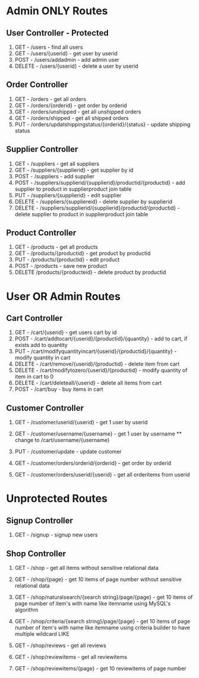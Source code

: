 # Admin ONLY Routes

## User Controller - Protected
1. GET -    /users - find all users
2. GET -    /users/{userid} - get user by userid
3. POST -   /users/addadmin - add admin user
4. DELETE - /users/{userid} - delete a user by userid

## Order Controller
1. GET - /orders - get all orders
2. GET - /orders/{orderid} - get order by orderid
3. GET - /orders/unshipped - get all unshipped orders
4. GET - /orders/shipped - get all shipped orders
5. PUT - /orders/updatshippingstatus/{orderid}/{status} - update shipping status

## Supplier Controller
1. GET -    /suppliers - get all suppliers
2. GET -    /suppliers/{supplierid} - get supplier by id
3. POST -   /suppliers - add supplier
4. POST -   /suppliers/supplierid/{supplierid}/productid/{productid} - add supplier to product in supplierproduct join table
5. PUT -    /suppliers/{supplierid} - edit supplier
6. DELETE - /suppliers/{suppliereid} - delete supplier by supplierid
7. DELETE - /suppliers/supplierid/{supplierid}/productid/{productid} - delete supplier to product in supplierproduct join table

## Product Controller
1. GET -  /products - get all products
2. GET -  /products/{productid} - get product by productid
3. PUT -  /products/{productid} - edit product
4. POST - /products - save new product
5. DELETE /products/{producteid} - delete product by productid




# User OR Admin Routes

## Cart Controller
1. GET -    /cart/{userid} - get users cart by id
2. POST -   /cart/addtocart/{userid}/{productid}/{quantity} - add to cart, if exists add to quantity
3. PUT -    /cart/modifyquantityincart/{userid}/{productid}/{quantity} - modify quantity in cart
4. DELETE - /cart/remove/{userid}/{productid} - delete item from cart
5. DELETE - /cart/modifytozero/{userid}/{productid} - modify quantity of item in cart to 0
6. DELETE - /cart/deleteall/{userid} - delete all items from cart
7. POST -   /cart/buy - buy items in cart

## Customer Controller
1. GET - /customer/userid/{userid} - get 1 user by userid
2. GET - /customer/username/{username} - get 1 user by username ** change to /cart/username/{username}
3. PUT - /customer/update - update customer

4. GET - /customer/orders/orderid/{orderid} - get order by orderid
5. GET - /customer/orders/userid/{userid} - get all orderitems from userid



# Unprotected Routes

## Signup Controller
1. GET - /signup - signup new users

## Shop Controller
1. GET - /shop - get all items without sensitive relational data
2. GET - /shop/{page} - get 10 items of page number without sensitive relational data

3. GET - /shop/naturalsearch/{search string}/page/{page} - get 10 items of page number of item's with name like itemname using MySQL's algorithm
4. GET - /shop/criteria/{search string}/page/{page} - get 10 items of page number of item's with name like itemname using criteria builder to have multiple wildcard LIKE

5. GET - /shop/reviews - get all reviews
6. GET - /shop/reviewitems - get all reviewitems
7. GET - /shop/reviewitems/{page} - get 10 reviewitems of page number